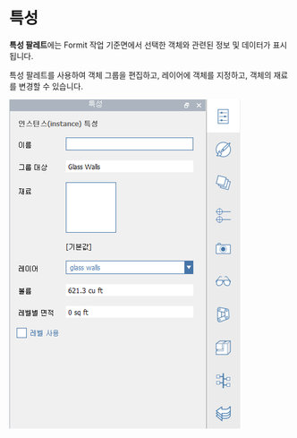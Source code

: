 # 특성

**특성 팔레트**에는 Formit 작업 기준면에서 선택한 객체와 관련된 정보 및 데이터가 표시됩니다.

특성 팔레트를 사용하여 객체 그룹을 편집하고, 레이어에 객체를 지정하고, 객체의 재료를 변경할 수 있습니다.

![](../.gitbook/assets/properties_palette.png)



